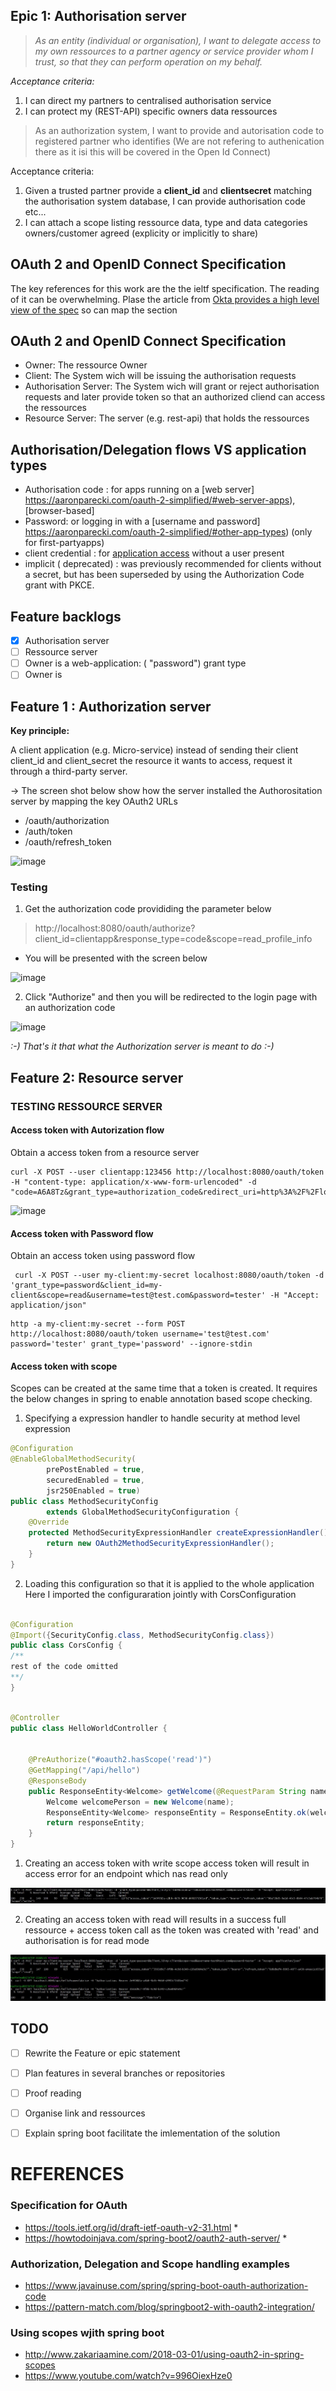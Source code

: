 


##  Epic 1: Authorisation server

> *As an entity (individual or organisation),  I want to delegate access to my own  ressources to a partner agency or service provider whom I
> trust, so that they can perform operation on my behalf.*

*Acceptance criteria:*

 1. I can direct my partners to centralised authorisation service
 2. I can protect my  (REST-API)  specific owners data ressources

> As an authorization system, I want to provide and autorisation code to
> registered  partner who identifies  (We are not refering to authenication there as it isi this will be covered in the Open Id Connect)

Acceptance criteria:

 1. Given a trusted partner provide a **client_id** and **clientsecret** matching the authorisation system database,  I can provide
    authorisation code etc...
 2. I can attach a scope listing  ressource data, type and data categories owners/customer agreed (explicity or implicitly to share)

OAuth 2 and OpenID Connect Specification
-  
The key references for this work are the the ieltf specification. The reading of it can be overwhelming. Plase the article from [Okta provides a high level view of the spec](https://www.oauth.com/oauth2-servers/map-oauth-2-0-specs/) so can map the section 

## OAuth 2 and OpenID Connect Specification

- Owner: The ressource Owner
- Client: The System wich will be issuing the authorisation requests
- Authorisation Server: The System wich will grant or reject authorisation requests and later provide token so that an authorized cliend can access the ressources
- Resource Server: The server (e.g. rest-api) that holds the ressources


##   Authorisation/Delegation flows VS application types

 - Authorisation code :  for apps running on a  [web server] https://aaronparecki.com/oauth-2-simplified/#web-server-apps),
   [browser-based]
 - Password: or logging in with a  [username and password] https://aaronparecki.com/oauth-2-simplified/#other-app-types)
   (only for first-partyapps)
 - client credential : for  [application access](https://aaronparecki.com/oauth-2-simplified/#client-credentials)    without a user present
 - implicit ( deprecated) :  was previously recommended for clients
   without a secret, but has been superseded by using the Authorization
   Code grant with PKCE.

## Feature backlogs
 - [x] Authorisation server
 - [ ] Ressource server
 - [ ] Owner is a web-application: ( "password") grant type
 - [ ] Owner is 

## Feature 1 : Authorization server

**Key principle:**

A client application (e.g. Micro-service)  instead of sending their client client_id and client_secret the resource it wants to access, request it through a third-party server.

-> The screen shot below show how the server installed the Authorositation server by mapping the key OAuth2 URLs
* /oauth/authorization
* /auth/token
* /oauth/refresh_token

![image](https://user-images.githubusercontent.com/17228294/92223475-d9f63680-eee3-11ea-84b0-2f8085208e8e.png)


### Testing 

 1. Get the authorization code provididing the parameter below

> http://localhost:8080/oauth/authorize?client_id=clientapp&response_type=code&scope=read_profile_info

- You will be presented with the screen below 

![image](https://user-images.githubusercontent.com/17228294/92304384-d84e7080-efc0-11ea-950d-27856ca8b54b.png)

 2. Click "Authorize" and then you  will be redirected to the login page with an authorization code

![image](https://user-images.githubusercontent.com/17228294/92304193-1185e100-efbf-11ea-845d-56e5ad38263b.png)


*:-) That's it that what the Authorization server is meant to do :-)* 




## Feature 2:  Resource server


### TESTING RESSOURCE SERVER

#### Access token with Autorization flow
 Obtain a access token from a resource server

    curl -X POST --user clientapp:123456 http://localhost:8080/oauth/token  -H "content-type: application/x-www-form-urlencoded" -d "code=A6A8Tz&grant_type=authorization_code&redirect_uri=http%3A%2F%2Flocalhost%3A8080%2Flogin&scope=read_profile_info"

![image](https://user-images.githubusercontent.com/17228294/92304085-43e30e80-efbe-11ea-8eb4-bd4d467aaca2.png)

#### Access token with Password flow 
 Obtain an access token using password flow
 
```
 curl -X POST --user my-client:my-secret localhost:8080/oauth/token -d 'grant_type=password&client_id=my-client&scope=read&username=test@test.com&password=tester' -H "Accept: application/json"
```

```
http -a my-client:my-secret --form POST http://localhost:8080/oauth/token username='test@test.com' password='tester' grant_type='password' --ignore-stdin
```

#### Access token with scope

Scopes can be created at the same time that a token is created. It requires the below changes in spring to enable annotation based scope checking.


1. Specifying a expression handler to handle security at method level expression  


```java
@Configuration
@EnableGlobalMethodSecurity(
        prePostEnabled = true,
        securedEnabled = true,
        jsr250Enabled = true)
public class MethodSecurityConfig
        extends GlobalMethodSecurityConfiguration {
    @Override
    protected MethodSecurityExpressionHandler createExpressionHandler() {
        return new OAuth2MethodSecurityExpressionHandler();
    }
}

```
2. Loading this configuration so that it is applied to the whole application
Here I imported the configuraration jointly with CorsConfiguration
```java

@Configuration
@Import({SecurityConfig.class, MethodSecurityConfig.class})
public class CorsConfig {
/**
rest of the code omitted 
**/
}
```

```java

@Controller
public class HelloWorldController {


    @PreAuthorize("#oauth2.hasScope('read')")
    @GetMapping("/api/hello")
    @ResponseBody
    public ResponseEntity<Welcome> getWelcome(@RequestParam String name) {
        Welcome welcomePerson = new Welcome(name);
        ResponseEntity<Welcome> responseEntity = ResponseEntity.ok(welcomePerson);
        return responseEntity;
    }
}

```

1. Creating an access token with write scope access token will result in access error for an endpoint
which nas read only

![image](docs/scope-failure.jpg)


2. Creating an access token with read will results in a success full ressource + access token call
as the token was created with 'read' and authorisation is for read mode

![image](docs/scope-sucess.jpg)

## TODO

 - [ ] Rewrite the Feature or epic statement
 - [ ] Plan features in several branches or repositories
 - [ ] Proof reading
 - [ ] Organise link and ressources
 - [ ] Explain  spring boot facilitate the  imlementation of the solution 
 

# REFERENCES

### Specification for OAuth
 - https://tools.ietf.org/id/draft-ietf-oauth-v2-31.html    *
 - https://howtodoinjava.com/spring-boot2/oauth2-auth-server/    *
 
 ### Authorization, Delegation and Scope handling examples
 
 - https://www.javainuse.com/spring/spring-boot-oauth-authorization-code
 - https://pattern-match.com/blog/springboot2-with-oauth2-integration/  
 
 
 ### Using scopes wjith spring boot
 - http://www.zakariaamine.com/2018-03-01/using-oauth2-in-spring-scopes
 - https://www.youtube.com/watch?v=996OiexHze0


